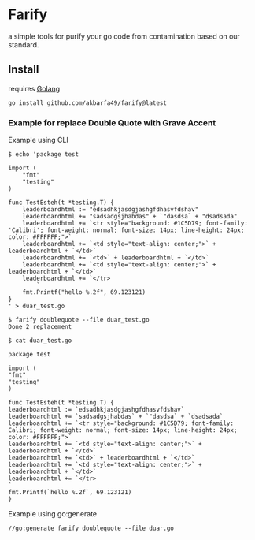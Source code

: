 # Farify

a simple tools for purify your go code from contamination based on our standard.

## Install

requires [Golang](//golang.org/)
```
go install github.com/akbarfa49/farify@latest
```

### Example for replace Double Quote with Grave Accent
 Example using CLI
```
$ echo 'package test

import (
	"fmt"
	"testing"
)

func TestEsteh(t *testing.T) {
	leaderboardhtml := "edsadhkjasdgjashgfdhasvfdshav"
	leaderboardhtml += "sadsadgsjhabdas" + `"dasdsa` + "dsadsada"
	leaderboardhtml += `<tr style="background: #1C5D79; font-family: 'Calibri'; font-weight: normal; font-size: 14px; line-height: 24px; color: #FFFFFF;">`
	leaderboardhtml += `<td style="text-align: center;">` + leaderboardhtml + `</td>`
	leaderboardhtml += `<td>` + leaderboardhtml + `</td>`
	leaderboardhtml += `<td style="text-align: center;">` + leaderboardhtml + `</td>`
	leaderboardhtml += `</tr>
		`
	fmt.Printf("hello %.2f", 69.123121)
}
' > duar_test.go

$ farify doublequote --file duar_test.go
Done 2 replacement

$ cat duar_test.go

package test

import (
"fmt"
"testing"
)

func TestEsteh(t *testing.T) {
leaderboardhtml := `edsadhkjasdgjashgfdhasvfdshav`
leaderboardhtml += `sadsadgsjhabdas` + `"dasdsa` + `dsadsada`
leaderboardhtml += `<tr style="background: #1C5D79; font-family: Calibri; font-weight: normal; font-size: 14px; line-height: 24px; color: #FFFFFF;">`
leaderboardhtml += `<td style="text-align: center;">` + leaderboardhtml + `</td>`
leaderboardhtml += `<td>` + leaderboardhtml + `</td>`
leaderboardhtml += `<td style="text-align: center;">` + leaderboardhtml + `</td>`
leaderboardhtml += `</tr>
`
fmt.Printf(`hello %.2f`, 69.123121)
}

```

 Example using go:generate
```
//go:generate farify doublequote --file duar.go
```
